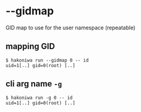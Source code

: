 # --gidmap

GID map to use for the user namespace (repeatable)

## mapping GID

```console
$ hakoniwa run --gidmap 0 -- id
uid=1[..] gid=0(root) [..]

```

## cli arg name `-g`

```console
$ hakoniwa run -g 0 -- id
uid=1[..] gid=0(root) [..]

```
